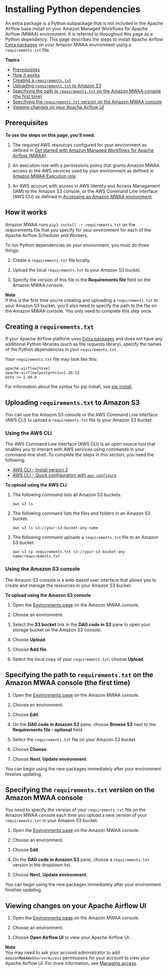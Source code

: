 # Installing Python dependencies<a name="working-dags-dependencies"></a>

An extra package is a Python subpackage that is not included in the Apache Airflow base install on your Amazon Managed Workflows for Apache Airflow \(MWAA\) environment\. It is referred to throughout this page as a Python dependency\. This page describes the steps to install Apache Airflow [Extra packages](https://airflow.apache.org/docs/stable/installation.html#extra-packages) on your Amazon MWAA environment using a `requirements.txt` file\.

**Topics**
+ [Prerequisites](#working-dags-dependencies-prereqs)
+ [How it works](#working-dags-dependencies-how)
+ [Creating a `requirements.txt`](#working-dags-dependencies-syntax-no-addl)
+ [Uploading `requirements.txt` to Amazon S3](#configuring-dag-dependencies-upload)
+ [Specifying the path to `requirements.txt` on the Amazon MWAA console \(the first time\)](#configuring-dag-dependencies-first)
+ [Specifying the `requirements.txt` version on the Amazon MWAA console](#working-dags-dependencies-mwaaconsole)
+ [Viewing changes on your Apache Airflow UI](#configuring-dag-dependencies-mwaaconsole-view)

## Prerequisites<a name="working-dags-dependencies-prereqs"></a>

**To use the steps on this page, you'll need:**

1. The required AWS resources configured for your environment as defined in [Get started with Amazon Managed Workflows for Apache Airflow \(MWAA\)](get-started.md)\.

1. An execution role with a permissions policy that grants Amazon MWAA access to the AWS services used by your environment as defined in [Amazon MWAA Execution role](mwaa-create-role.md)\.

1. An AWS account with access in AWS Identity and Access Management \(IAM\) to the Amazon S3 console, or the AWS Command Line Interface \(AWS CLI\) as defined in [Accessing an Amazon MWAA environment](access-policies.md)\.

## How it works<a name="working-dags-dependencies-how"></a>

Amazon MWAA runs `pip3 install -r requirements.txt` on the requirements file that you specify for your environment for each of the Apache Airflow Scheduler and Workers\.

To run Python dependencies on your environment, you must do three things:

1. Create a `requirements.txt` file locally\.

1. Upload the local `requirements.txt` to your Amazon S3 bucket\.

1. Specify the version of this file in the **Requirements file** field on the Amazon MWAA console\.

**Note**  
If this is the first time you're creating and uploading a `requirements.txt` to your Amazon S3 bucket, you'll also need to specify the path to the file on the Amazon MWAA console\. You only need to complete this step once\.

## Creating a `requirements.txt`<a name="working-dags-dependencies-syntax-no-addl"></a>

If your Apache Airflow platform uses [Extra packages](https://airflow.apache.org/docs/stable/installation.html#extra-packages) and does not have any additional Python libraries \(such as the *requests* library\), specify the names of the Python dependencies in your `requirements.txt`\.

Your `requirements.txt` file may look like this:

```
apache-airflow[hive]
apache-airflow[postgres]==1.10.12
boto >= 2.49.0
```

For information about the syntax for pip install, see [pip install](https://pip.pypa.io/en/stable/reference/pip_install/)\.

## Uploading `requirements.txt` to Amazon S3<a name="configuring-dag-dependencies-upload"></a>

You can use the Amazon S3 console or the AWS Command Line Interface \(AWS CLI\) to upload a `requirements.txt` file to your Amazon S3 bucket\.

### Using the AWS CLI<a name="configuring-dag-dependencies-upload-cli"></a>

The AWS Command Line Interface \(AWS CLI\) is an open source tool that enables you to interact with AWS services using commands in your command\-line shell\. To complete the steps in this section, you need the following:
+ [AWS CLI – Install version 2](https://docs.aws.amazon.com/cli/latest/userguide/install-cliv2.html)
+ [AWS CLI – Quick configuration with `aws configure`](https://docs.aws.amazon.com/cli/latest/userguide/cli-chap-configure.html)

**To upload using the AWS CLI**

1. The following command lists all Amazon S3 buckets\.

   ```
   aws s3 ls
   ```

1. The following command lists the files and folders in an Amazon S3 bucket\.

   ```
   aws s3 ls s3://your-s3-bucket-any-name
   ```

1. The following command uploads a `requirements.txt` file to an Amazon S3 bucket\.

   ```
   aws s3 cp requirements.txt s3://your-s3-bucket-any-name/requirements.txt
   ```

### Using the Amazon S3 console<a name="configuring-dag-dependencies-upload-console"></a>

The Amazon S3 console is a web\-based user interface that allows you to create and manage the resources in your Amazon S3 bucket\.

**To upload using the Amazon S3 console**

1. Open the [Environments page](https://console.aws.amazon.com/mwaa/home#/environments) on the Amazon MWAA console\.

1. Choose an environment\.

1. Select the **S3 bucket** link in the **DAG code in S3** pane to open your storage bucket on the Amazon S3 console\.

1. Choose **Upload**\.

1. Choose **Add file**\.

1. Select the local copy of your `requirements.txt`, choose **Upload**\.

## Specifying the path to `requirements.txt` on the Amazon MWAA console \(the first time\)<a name="configuring-dag-dependencies-first"></a>

1. Open the [Environments page](https://console.aws.amazon.com/mwaa/home#/environments) on the Amazon MWAA console\.

1. Choose an environment\.

1. Choose **Edit**\.

1. On the **DAG code in Amazon S3** pane, choose **Browse S3** next to the **Requirements file \- optional** field\.

1. Select the `requirements.txt` file on your Amazon S3 bucket\.

1. Choose **Choose**\.

1. Choose **Next**, **Update environment**\.

You can begin using the new packages immediately after your environment finishes updating\.

## Specifying the `requirements.txt` version on the Amazon MWAA console<a name="working-dags-dependencies-mwaaconsole"></a>

You need to specify the version of your `requirements.txt` file on the Amazon MWAA console each time you upload a new version of your `requirements.txt` in your Amazon S3 bucket\. 

1. Open the [Environments page](https://console.aws.amazon.com/mwaa/home#/environments) on the Amazon MWAA console\.

1. Choose an environment\.

1. Choose **Edit**\.

1. On the **DAG code in Amazon S3** pane, choose a `requirements.txt` version in the dropdown list\.

1. Choose **Next**, **Update environment**\.

You can begin using the new packages immediately after your environment finishes updating\.

## Viewing changes on your Apache Airflow UI<a name="configuring-dag-dependencies-mwaaconsole-view"></a>

1. Open the [Environments page](https://console.aws.amazon.com/mwaa/home#/environments) on the Amazon MWAA console\.

1. Choose an environment\.

1. Choose **Open Airflow UI** to view your Apache Airflow UI\.

**Note**  
You may need to ask your account administrator to add `AmazonMWAAWebServerAccess` permissions for your account to view your Apache Airflow UI\. For more information, see [Managing access](https://docs.aws.amazon.com/mwaa/latest/userguide/manage-access.html)\.